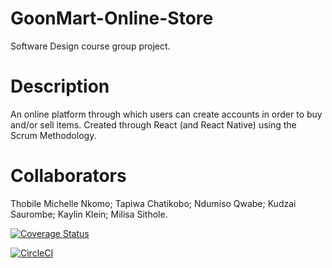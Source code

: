# GoonMart-Online-Store
Software Design course group project.

# Description
An online platform through which users can create accounts in order to buy and/or sell items. Created through React (and React Native) using the Scrum Methodology.

# Collaborators
Thobile Michelle Nkomo;
Tapiwa Chatikobo;
Ndumiso Qwabe;
Kudzai Saurombe;
Kaylin Klein;
Milisa Sithole.

[![Coverage Status](https://coveralls.io/repos/github/GoonMart-Goons/GoonMart-Online-Store/badge.svg?branch=main)](https://coveralls.io/github/GoonMart-Goons/GoonMart-Online-Store?branch=main)


[![CircleCI](https://dl.circleci.com/status-badge/img/gh/GoonMart-Goons/GoonMart-Online-Store/tree/main.svg?style=svg)](https://dl.circleci.com/status-badge/redirect/gh/GoonMart-Goons/GoonMart-Online-Store/tree/main)
